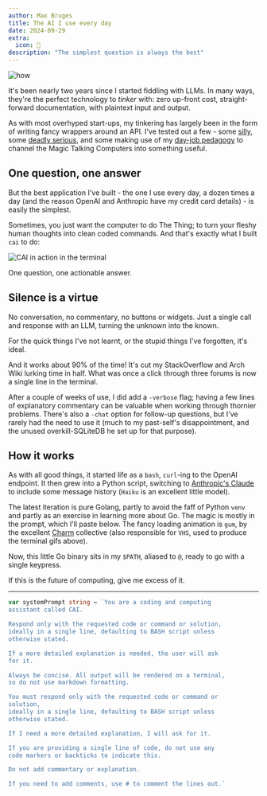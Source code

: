 ```yaml
---
author: Max Bruges
title: The AI I use every day
date: 2024-09-29
extra:
  icon: 🔧
description: "The simplest question is always the best"
---
```


![how](/images/how-do-i.gif)

It's been nearly two years since I started fiddling with LLMs. In many ways, they're the perfect technology to *tinker* with: zero up-front cost, straight-forward documentation, with plaintext input and output.

As with most overhyped start-ups, my tinkering has largely been in the form of writing fancy wrappers around an API. I've tested out a few - some [silly](/experiments/bard-or-bot.html), some [deadly serious](/experiments/flambards.html), and some making use of my [day-job pedagogy](/experiments/codefixer.html) to channel the Magic Talking Computers into something useful.

## One question, one answer

But the best application I've built - the one I use every day, a dozen times a day (and the reason OpenAI and Anthropic have my credit card details) - is easily the simplest.

Sometimes, you just want the computer to do The Thing; to turn your fleshy human thoughts into clean coded commands. And that's exactly what I built `cai` to do:

![CAI in action in the terminal](/images/cai.gif)

One question, one actionable answer.

## Silence is a virtue

No conversation, no commentary, no buttons or widgets. Just a single call and response with an LLM, turning the unknown into the known.

For the quick things I've not learnt, or the stupid things I've forgotten, it's ideal.

And it works about 90% of the time! It's cut my StackOverflow and Arch Wiki lurking time in half. What was once a click through three forums is now a single line in the terminal.

After a couple of weeks of use, I did add a `-verbose` flag; having a few lines of explanatory commentary can be valuable when working through thornier problems. There's also a `-chat` option for follow-up questions, but I've rarely had the need to use it (much to my past-self's disappointment, and the unused overkill-SQLiteDB he set up for that purpose).

## How it works

As with all good things, it started life as a `bash`, `curl`-ing to the OpenAI endpoint. It then grew into a Python script, switching to [Anthropic's Claude](https://www.anthropic.com/news/claude-3-haiku) to include some message history (`Haiku` is an excellent little model).

The latest iteration is pure Golang, partly to avoid the faff of Python `venv` and partly as an exercise in learning more about Go. The magic is mostly in the prompt, which I'll paste below. The fancy loading animation is `gum`, by the excellent [Charm](https://github.com/charmbracelet) collective (also responsible for `VHS`, used to produce the terminal gifs above).

Now, this little Go binary sits in my `$PATH`, aliased to `@`, ready to go with a single keypress.

If this is the future of computing, give me excess of it.

---

```go
var systemPrompt string = `You are a coding and computing
assistant called CAI.

Respond only with the requested code or command or solution,
ideally in a single line, defaulting to BASH script unless
otherwise stated.

If a more detailed explanation is needed, the user will ask
for it.

Always be concise. All output will be rendered on a terminal,
so do not use markdown formatting.

You must respond only with the requested code or command or
solution,
ideally in a single line, defaulting to BASH script unless
otherwise stated.

If I need a more detailed explanation, I will ask for it.

If you are providing a single line of code, do not use any
code markers or backticks to indicate this.

Do not add commentary or explanation.

If you need to add comments, use # to comment the lines out.`
```
